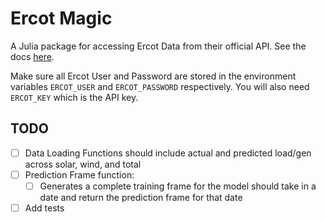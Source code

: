 # Ercot Magic

A Julia package for accessing Ercot Data from their official API. See the docs [here](docspage.com).

Make sure all Ercot User and Password are stored in the environment variables `ERCOT_USER` and `ERCOT_PASSWORD` respectively. You will also need `ERCOT_KEY` which is the API key.

## TODO 
- [ ] Data Loading Functions should include actual and predicted load/gen across solar, wind, and total 
- [ ] Prediction Frame function: 
    - [ ] Generates a complete training frame for the model
     should take in a date and return the prediction frame for that date
- [ ] Add tests